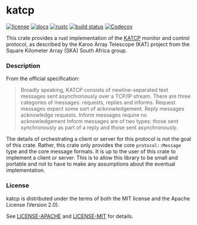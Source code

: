 # katcp

[![license](https://img.shields.io/badge/license-Apache--2.0_OR_MIT-blue?style=flat-square)](#license)
[![docs](https://img.shields.io/docsrs/katcp?logo=rust&style=flat-square)](https://docs.rs/katcp/latest/katcp/index.html)
[![rustc](https://img.shields.io/badge/rustc-1.59+-blue?style=flat-square&logo=rust)](https://www.rust-lang.org)
[![build status](https://img.shields.io/github/workflow/status/GReX-Telescope/katcp/CI/main?style=flat-square&logo=github)](https://github.com/GReX-Telescope/katcp/actions)
[![Codecov](https://img.shields.io/codecov/c/github/GReX-Telescope/katcp?style=flat-square)](https://app.codecov.io/gh/GReX-Telescope/katcp)

This crate provides a rust implementation of the [KATCP](https://katcp-python.readthedocs.io/en/latest/_downloads/361189acb383a294be20d6c10c257cb4/NRF-KAT7-6.0-IFCE-002-Rev5-1.pdf)
monitor and control protocol, as described by the Karoo Array Telescope (KAT) project from the Square Kilometer Array (SKA) South Africa group.

### Description

From the official specification:

> Broadly speaking, KATCP consists of newline-separated text messages sent asynchronously over a TCP/IP
> stream. There are three categories of messages: requests, replies and informs. Request messages expect some
> sort of acknowledgement. Reply messages acknowledge requests. Inform messages require no acknowledgement
> Inform messages are of two types: those sent synchronously as part of a reply and those sent asynchronously.

The details of orchestrating a client or server for this protocol is not the goal of this crate. Rather, this crate
only provides the core `protocol::Message` type and the core message formats. It is up to the user of this crate to implement a client or server. This is to allow this library to be small and portable and not to have to make any assumptions about the eventual implementation.

### License

katcp is distributed under the terms of both the MIT license and the Apache License (Version 2.0).

See [LICENSE-APACHE](LICENSE-APACHE) and [LICENSE-MIT](LICENSE-MIT) for details.
